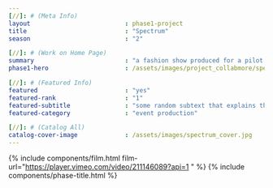 ```yaml
---
[//]: # (Meta Info)
layout                          : phase1-project
title 					        : "Spectrum"
season				            : "2"

[//]: # (Work on Home Page)
summary                         : "a fashion show produced for a pilot event of collaboration amongst retailers + designers"
phase1-hero                     : /assets/images/project_collabmore/spectrum-03.jpg

[//]: # (Featured Info)
featured 						: "yes"
featured-rank 					: "1"
featured-subtitle				: "some random subtext that explains this two word title"
featured-category				: "event production"

[//]: # (Catalog All)
catalog-cover-image				: /assets/images/spectrum_cover.jpg
---
```

{% include components/film.html film-url="https://player.vimeo.com/video/211146089?api=1 " %}
{% include components/phase-title.html %}
